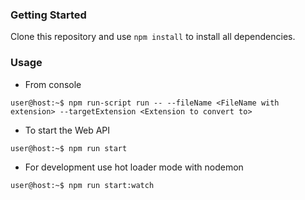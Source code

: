 ### Getting Started
Clone this repository and use `npm install` to install all dependencies.


### Usage

* From console
 ```console
 user@host:~$ npm run-script run -- --fileName <FileName with extension> --targetExtension <Extension to convert to>
 ```

* To start the Web API
 ```console
 user@host:~$ npm run start
 ```
* For development use hot loader mode with nodemon
```console
user@host:~$ npm run start:watch
```

